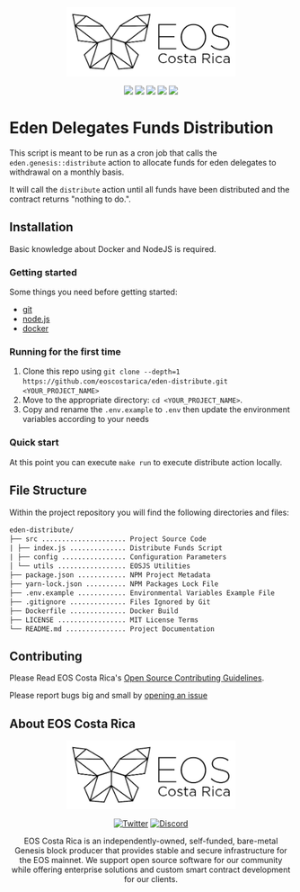 <div align="center">
	<a href="https://eoscostarica.io">
		<img src="https://raw.githubusercontent.com/eoscostarica/.github/master/.github/workflows/images/eos-costa-rica-logo.png" width="300">
	</a>

![](https://img.shields.io/github/license/eoscostarica/eden-distribute) ![](https://img.shields.io/badge/code%20style-standard-brightgreen.svg) ![](https://img.shields.io/badge/%E2%9C%93-collaborative_etiquette-brightgreen.svg) [![](https://img.shields.io/twitter/follow/eoscostarica?style=social)](https://twitter.com/EOSCostaRica) ![](https://img.shields.io/github/forks/eoscostarica/eden-distribute?style=social)

</div>

# Eden Delegates Funds Distribution

This script is meant to be run as a cron job that calls the `eden.genesis::distribute` action to allocate funds for eden delegates to withdrawal on a monthly basis.

It will call the `distribute` action until all funds have been distributed and the contract returns "nothing to do.".

## Installation

Basic knowledge about Docker and NodeJS is required.

### Getting started

Some things you need before getting started:

- [git](https://git-scm.com/)
- [node.js](https://nodejs.org/es/)
- [docker](https://www.docker.com/)

### Running for the first time

1.  Clone this repo using `git clone --depth=1 https://github.com/eoscostarica/eden-distribute.git <YOUR_PROJECT_NAME>`
2.  Move to the appropriate directory: `cd <YOUR_PROJECT_NAME>`.
3.  Copy and rename the `.env.example` to `.env` then update the environment variables according to your needs

### Quick start

At this point you can execute `make run` to execute distribute action locally.

## File Structure

Within the project repository you will find the following directories and files:

```
eden-distribute/
├── src ..................... Project Source Code
| ├── index.js .............. Distribute Funds Script
| ├── config ................ Configuration Parameters
│ └── utils ................. EOSJS Utilities
├── package.json ............ NPM Project Metadata
├── yarn-lock.json .......... NPM Packages Lock File
├── .env.example ............ Environmental Variables Example File
├── .gitignore .............. Files Ignored by Git
├── Dockerfile .............. Docker Build 
├── LICENSE ................. MIT License Terms
└── README.md ............... Project Documentation
```

## Contributing

Please Read EOS Costa Rica's [Open Source Contributing Guidelines](https://developers.eoscostarica.io/docs/open-source-guidelines).

Please report bugs big and small by [opening an issue](https://github.com/eoscostarica/eden-distribute/issues)

## About EOS Costa Rica

<span align="center">

<a href="https://eoscostarica.io"><img width="300" alt="image" src="https://raw.githubusercontent.com/eoscostarica/.github/master/.github/workflows/images/eos-costa-rica-logo.png"></img></a>

[![Twitter](https://img.shields.io/twitter/follow/EOSCostaRica?style=for-the-badge)](https://twitter.com/EdeniaWeb3)
[![Discord](https://img.shields.io/discord/946500573677625344?color=black&label=Discord&logo=discord&logoColor=white&style=for-the-badge)](https://discord.gg/YeGcF6QwhP)

EOS Costa Rica is an independently-owned, self-funded, bare-metal Genesis block producer that provides stable and secure infrastructure for the EOS mainnet. We support open source software for our community while offering enterprise solutions and custom smart contract development for our clients.

</span>